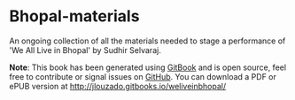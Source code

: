 Bhopal-materials
================

An ongoing collection of all the materials needed to stage a performance of 'We All Live in Bhopal' by Sudhir Selvaraj.

**Note**: This book has been generated using [GitBook](http://gitbook.io/) and is open source, feel free to contribute or signal issues on [GitHub](https://github.com/RATStheatre/Bhopal-materials). You can download a PDF or ePUB version at http://jlouzado.gitbooks.io/weliveinbhopal/